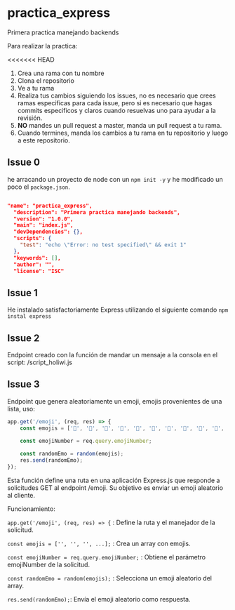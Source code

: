 # practica_express

Primera practica manejando backends

Para realizar la practica:

<<<<<<< HEAD

1. Crea una rama con tu nombre
2. Clona el repositorio
3. Ve a tu rama
4. Realiza tus cambios siguiendo los issues, no es necesario que crees ramas especificas para cada issue, pero si es necesario que hagas commits especificos y claros cuando resuelvas uno para ayudar a la revisión.
5. **NO** mandes un pull request a master, manda un pull request a tu rama.
6. Cuando termines, manda los cambios a tu rama en tu repositorio y luego a este repositorio.

## Issue 0

he arracando un proyecto de node con un `npm init -y` y he modificado un poco el `package.json`.

```json

"name": "practica_express",
  "description": "Primera practica manejando backends",
  "version": "1.0.0",
  "main": "index.js",
  "devDependencies": {},
  "scripts": {
    "test": "echo \"Error: no test specified\" && exit 1"
  },
  "keywords": [],
  "author": "",
  "license": "ISC"

  ```

## Issue 1

He instalado satisfactoriamente Express utilizando el siguiente comando `npm instal express`

## Issue 2

Endpoint creado con la función de mandar un mensaje a la consola en el script: /script_holiwi.js

## Issue 3

Endpoint que genera aleatoriamente un emoji, emojis provenientes de una lista, uso:

```javascript
app.get('/emoji', (req, res) => {
    const emojis = ['🍇', '🍈', '🍉', '🍊', '🍋', '🍌', '🍍', '🍎', '🍏', '🍐', '🍑', '🍒', '🍓', '🥝', '🍅', '🥥', '🥑', '🍆', '🥔', '🥕'];

    const emojiNumber = req.query.emojiNumber;
    
    const randomEmo = random(emojis);
    res.send(randomEmo);
});
```

Esta función define una ruta en una aplicación Express.js que responde a solicitudes GET al endpoint /emoji. Su objetivo es enviar un emoji aleatorio al cliente.

Funcionamiento:

`app.get('/emoji', (req, res) => {` : Define la ruta y el manejador de la solicitud.

`const emojis = ['', '', '', ...];` : Crea un array con emojis.

`const emojiNumber = req.query.emojiNumber;` : Obtiene el parámetro emojiNumber de la solicitud.

`const randomEmo = random(emojis);` : Selecciona un emoji aleatorio del array.

`res.send(randomEmo);`: Envía el emoji aleatorio como respuesta.
